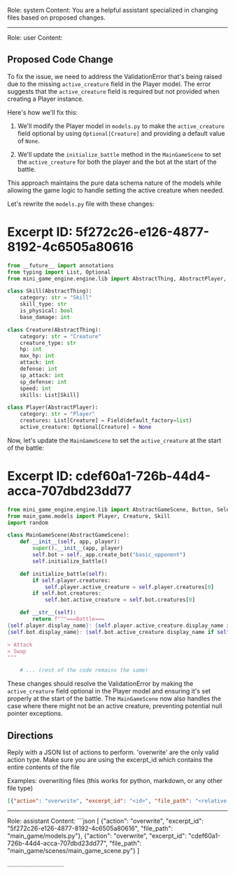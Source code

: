 Role: system
Content: You are a helpful assistant specialized in changing files based on proposed changes.
__________________
Role: user
Content: 
## Proposed Code Change
To fix the issue, we need to address the ValidationError that's being raised due to the missing `active_creature` field in the Player model. The error suggests that the `active_creature` field is required but not provided when creating a Player instance.

Here's how we'll fix this:

1. We'll modify the Player model in `models.py` to make the `active_creature` field optional by using `Optional[Creature]` and providing a default value of `None`.

2. We'll update the `initialize_battle` method in the `MainGameScene` to set the `active_creature` for both the player and the bot at the start of the battle.

This approach maintains the pure data schema nature of the models while allowing the game logic to handle setting the active creature when needed.

Let's rewrite the `models.py` file with these changes:

# Excerpt ID: 5f272c26-e126-4877-8192-4c6505a80616
```python main_game/models.py
from __future__ import annotations
from typing import List, Optional
from mini_game_engine.engine.lib import AbstractThing, AbstractPlayer, Field

class Skill(AbstractThing):
    category: str = "Skill"
    skill_type: str
    is_physical: bool
    base_damage: int

class Creature(AbstractThing):
    category: str = "Creature"
    creature_type: str
    hp: int
    max_hp: int
    attack: int
    defense: int
    sp_attack: int
    sp_defense: int
    speed: int
    skills: List[Skill]

class Player(AbstractPlayer):
    category: str = "Player"
    creatures: List[Creature] = Field(default_factory=list)
    active_creature: Optional[Creature] = None
```

Now, let's update the `MainGameScene` to set the `active_creature` at the start of the battle:

# Excerpt ID: cdef60a1-726b-44d4-acca-707dbd23dd77
```python main_game/scenes/main_game_scene.py
from mini_game_engine.engine.lib import AbstractGameScene, Button, SelectThing
from main_game.models import Player, Creature, Skill
import random

class MainGameScene(AbstractGameScene):
    def __init__(self, app, player):
        super().__init__(app, player)
        self.bot = self._app.create_bot("basic_opponent")
        self.initialize_battle()

    def initialize_battle(self):
        if self.player.creatures:
            self.player.active_creature = self.player.creatures[0]
        if self.bot.creatures:
            self.bot.active_creature = self.bot.creatures[0]

    def __str__(self):
        return f"""===Battle===
{self.player.display_name}: {self.player.active_creature.display_name if self.player.active_creature else 'No active creature'} (HP: {self.player.active_creature.hp}/{self.player.active_creature.max_hp} if self.player.active_creature else 'N/A')
{self.bot.display_name}: {self.bot.active_creature.display_name if self.bot.active_creature else 'No active creature'} (HP: {self.bot.active_creature.hp}/{self.bot.active_creature.max_hp} if self.bot.active_creature else 'N/A')

> Attack
> Swap
"""

    # ... (rest of the code remains the same)
```

These changes should resolve the ValidationError by making the `active_creature` field optional in the Player model and ensuring it's set properly at the start of the battle. The `MainGameScene` now also handles the case where there might not be an active creature, preventing potential null pointer exceptions.

## Directions
Reply with a JSON list of actions to perform. 'overwrite' are the only valid action type. 
Make sure you are using the excerpt_id which contains the entire contents of the file

Examples:
overwriting files (this works for python, markdown, or any other file type)
```json output_example1
[{"action": "overwrite", "excerpt_id": "<id>", "file_path": "<relative file path>"}]
```

__________________
Role: assistant
Content: ```json
[
    {"action": "overwrite", "excerpt_id": "5f272c26-e126-4877-8192-4c6505a80616", "file_path": "main_game/models.py"},
    {"action": "overwrite", "excerpt_id": "cdef60a1-726b-44d4-acca-707dbd23dd77", "file_path": "main_game/scenes/main_game_scene.py"}
]
```
__________________
